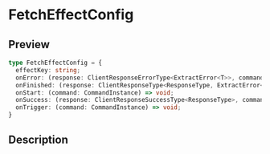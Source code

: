 
      
# FetchEffectConfig

<div class="api-docs__section" data-reactroot="">

## Preview

</div><div class="api-docs__preview type" data-reactroot="">

```ts
type FetchEffectConfig = {
  effectKey: string; 
  onError: (response: ClientResponseErrorType<ExtractError<T>>, command: CommandInstance) => void; 
  onFinished: (response: ClientResponseType<ResponseType, ExtractError<T>>, command: CommandInstance) => void; 
  onStart: (command: CommandInstance) => void; 
  onSuccess: (response: ClientResponseSuccessType<ResponseType>, command: CommandInstance) => void; 
  onTrigger: (command: CommandInstance) => void; 
}
```

</div><div class="api-docs__section" data-reactroot="">

## Description

</div><div class="api-docs__description" data-reactroot=""><span class="api-docs__do-not-parse">



</span></div>